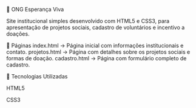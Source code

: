 🌱 ONG Esperança Viva

Site institucional simples desenvolvido com HTML5 e CSS3, para apresentação de projetos sociais, cadastro de voluntários e incentivo a doações.

📄 Páginas
index.html → Página inicial com informações institucionais e contato.
projetos.html → Página com detalhes sobre os projetos sociais e formas de doação.
cadastro.html → Página com formulário completo de cadastro.

🚀 Tecnologias Utilizadas

HTML5

CSS3
